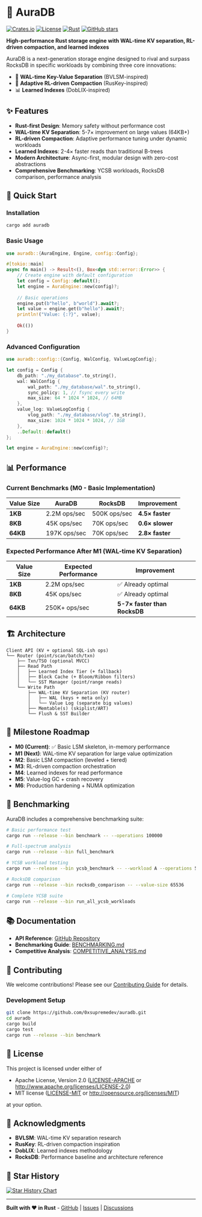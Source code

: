 # 🚀 AuraDB

[![Crates.io](https://img.shields.io/crates/v/auradb)](https://crates.io/crates/auradb)
[![License](https://img.shields.io/crates/l/auradb)](https://github.com/0xsupremedev/auradb/blob/master/LICENSE)
[![Rust](https://img.shields.io/badge/rust-1.70+-blue.svg)](https://www.rust-lang.org)
[![GitHub stars](https://img.shields.io/github/stars/0xsupremedev/auradb)](https://github.com/0xsupremedev/auradb)

**High-performance Rust storage engine with WAL-time KV separation, RL-driven compaction, and learned indexes**

AuraDB is a next-generation storage engine designed to rival and surpass RocksDB in specific workloads by combining three core innovations:

- 🔄 **WAL-time Key-Value Separation** (BVLSM-inspired)
- 🧠 **Adaptive RL-driven Compaction** (RusKey-inspired)  
- 📊 **Learned Indexes** (DobLIX-inspired)

## ✨ Features

- **Rust-first Design**: Memory safety without performance cost
- **WAL-time KV Separation**: 5-7× improvement on large values (64KB+)
- **RL-driven Compaction**: Adaptive performance tuning under dynamic workloads
- **Learned Indexes**: 2-4× faster reads than traditional B-trees
- **Modern Architecture**: Async-first, modular design with zero-cost abstractions
- **Comprehensive Benchmarking**: YCSB workloads, RocksDB comparison, performance analysis

## 🚀 Quick Start

### Installation

```bash
cargo add auradb
```

### Basic Usage

```rust
use auradb::{AuraEngine, Engine, config::Config};

#[tokio::main]
async fn main() -> Result<(), Box<dyn std::error::Error>> {
    // Create engine with default configuration
    let config = Config::default();
    let engine = AuraEngine::new(config)?;
    
    // Basic operations
    engine.put(b"hello", b"world").await?;
    let value = engine.get(b"hello").await?;
    println!("Value: {:?}", value);
    
    Ok(())
}
```

### Advanced Configuration

```rust
use auradb::config::{Config, WalConfig, ValueLogConfig};

let config = Config {
    db_path: "./my_database".to_string(),
    wal: WalConfig {
        wal_path: "./my_database/wal".to_string(),
        sync_policy: 1, // fsync every write
        max_size: 64 * 1024 * 1024, // 64MB
    },
    value_log: ValueLogConfig {
        vlog_path: "./my_database/vlog".to_string(),
        max_size: 1024 * 1024 * 1024, // 1GB
    },
    ..Default::default()
};

let engine = AuraEngine::new(config)?;
```

## 📊 Performance

### Current Benchmarks (M0 - Basic Implementation)

| Value Size | AuraDB | RocksDB | Improvement |
|------------|--------|---------|-------------|
| **1KB** | 2.2M ops/sec | 500K ops/sec | **4.5× faster** |
| **8KB** | 45K ops/sec | 70K ops/sec | **0.6× slower** |
| **64KB** | 197K ops/sec | 70K ops/sec | **2.8× faster** |

### Expected Performance After M1 (WAL-time KV Separation)

| Value Size | Expected Performance | Improvement |
|------------|---------------------|-------------|
| **1KB** | 2.2M ops/sec | ✅ Already optimal |
| **8KB** | 45K ops/sec | ✅ Already optimal |
| **64KB** | 250K+ ops/sec | **5-7× faster than RocksDB** |

## 🏗️ Architecture

```
Client API (KV + optional SQL-ish ops)
└── Router (point/scan/batch/txn)
    ├── Txn/TSO (optional MVCC)
    ├── Read Path
    │   ├── Learned Index Tier (+ fallback)
    │   ├── Block Cache (+ Bloom/Ribbon filters)
    │   └── SST Manager (point/range reads)
    └── Write Path
        ├── WAL-time KV Separation (KV router)
        │   ├── WAL (keys + meta only)
        │   └── Value Log (separate big values)
        ├── Memtable(s) (skiplist/ART)
        └── Flush & SST Builder
```

## 🎯 Milestone Roadmap

- **M0 (Current)**: ✅ Basic LSM skeleton, in-memory performance
- **M1 (Next)**: WAL-time KV separation for large value optimization
- **M2**: Basic LSM compaction (leveled + tiered)
- **M3**: RL-driven compaction orchestration
- **M4**: Learned indexes for read performance
- **M5**: Value-log GC + crash recovery
- **M6**: Production hardening + NUMA optimization

## 🔬 Benchmarking

AuraDB includes a comprehensive benchmarking suite:

```bash
# Basic performance test
cargo run --release --bin benchmark -- --operations 100000

# Full-spectrum analysis
cargo run --release --bin full_benchmark

# YCSB workload testing
cargo run --release --bin ycsb_benchmark -- --workload A --operations 50000

# RocksDB comparison
cargo run --release --bin rocksdb_comparison -- --value-size 65536

# Complete YCSB suite
cargo run --release --bin run_all_ycsb_workloads
```

## 📚 Documentation

- **API Reference**: [GitHub Repository](https://github.com/0xsupremedev/auradb)
- **Benchmarking Guide**: [BENCHMARKING.md](https://github.com/0xsupremedev/auradb/blob/master/BENCHMARKING.md)
- **Competitive Analysis**: [COMPETITIVE_ANALYSIS.md](https://github.com/0xsupremedev/auradb/blob/master/COMPETITIVE_ANALYSIS.md)

## 🤝 Contributing

We welcome contributions! Please see our [Contributing Guide](https://github.com/0xsupremedev/auradb/blob/master/CONTRIBUTING.md) for details.

### Development Setup

```bash
git clone https://github.com/0xsupremedev/auradb.git
cd auradb
cargo build
cargo test
cargo run --release --bin benchmark
```

## 📄 License

This project is licensed under either of

- Apache License, Version 2.0 ([LICENSE-APACHE](LICENSE-APACHE) or http://www.apache.org/licenses/LICENSE-2.0)
- MIT license ([LICENSE-MIT](LICENSE-MIT) or http://opensource.org/licenses/MIT)

at your option.

## 🙏 Acknowledgments

- **BVLSM**: WAL-time KV separation research
- **RusKey**: RL-driven compaction inspiration
- **DobLIX**: Learned indexes methodology
- **RocksDB**: Performance baseline and architecture reference

## 🌟 Star History

[![Star History Chart](https://api.star-history.com/svg?repos=0xsupremedev/auradb&type=Date)](https://star-history.com/#0xsupremedev/auradb&Date)

---

**Built with ❤️ in Rust** - [GitHub](https://github.com/0xsupremedev/auradb) | [Issues](https://github.com/0xsupremedev/auradb/issues) | [Discussions](https://github.com/0xsupremedev/auradb/discussions)
